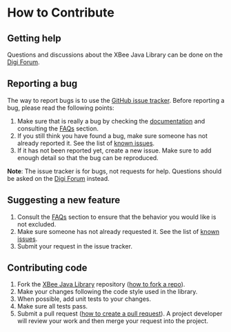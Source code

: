 How to Contribute
=================

Getting help
------------
Questions and discussions about the XBee Java Library can be done on the
[Digi Forum](http://www.digi.com/support/forum).


Reporting a bug
---------------
The way to report bugs is to use the 
[GitHub issue tracker](http://github.com/digidotcom/XBeeJavaLibrary/issues).
Before reporting a bug, please read the following points:

1. Make sure that is really a bug by checking the 
[documentation](http://confluence.digi.com/display/XBJLIB) and consulting the 
[FAQs](https://confluence.digi.com/display/XBJLIB/Frequently+Asked+Questions+%28FAQs%29) 
section.
2. If you still think you have found a bug, make sure someone has not already
reported it. See the list of 
[known issues](http://github.com/digidotcom/XBeeJavaLibrary/issues).
3. If it has not been reported yet, create a new issue. Make sure to add enough 
detail so that the bug can be reproduced.

**Note**: The issue tracker is for bugs, not requests for help. Questions 
should be asked on the [Digi Forum](http://www.digi.com/support/forum) instead.


Suggesting a new feature
------------------------
1. Consult the [FAQs](https://confluence.digi.com/display/XBJLIB/Frequently+Asked+Questions+%28FAQs%29) 
section to ensure that the behavior you would like is not excluded.
2. Make sure someone has not already requested it. See the list of 
[known issues](http://github.com/digidotcom/XBeeJavaLibrary/issues).
3. Submit your request in the issue tracker.


Contributing code
-----------------
1. Fork the [XBee Java Library](http://github.com/digidotcom/XBeeJavaLibrary) 
repository ([how to fork a repo](https://help.github.com/articles/fork-a-repo/)).
2. Make your changes following the code style used in the library.
3. When possible, add unit tests to your changes.
4. Make sure all tests pass.
5. Submit a pull request ([how to create a pull request](https://help.github.com/articles/fork-a-repo/#next-steps)).
A project developer will review your work and then merge your request into the
project.